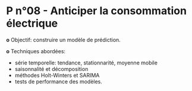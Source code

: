 # P n°08 - Anticiper la consommation électrique

**o** Objectif: construire un modèle de prédiction.

**o** Techniques abordées:
- série temporelle: tendance, stationnarité, moyenne mobile
- saisonnalité et décomposition
- méthodes Holt-Winters et SARIMA
- tests de performance des modèles.
